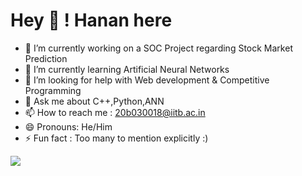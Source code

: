 
# Hey 👋 ! Hanan here

- 🔭 I’m currently working on a SOC Project regarding Stock Market Prediction
- 🌱 I’m currently learning Artificial Neural Networks
- 🤔 I’m looking for help with Web development & Competitive Programming
- 💬 Ask me about C++,Python,ANN
- 📫 How to reach me : 20b030018@iitb.ac.in
- 😄 Pronouns: He/Him
- ⚡ Fun fact : Too many to mention explicitly :)

<a href="https://github.com/hanubhai2001/hanubhai2001/blob/main/tenor.gif"><img src ="https://github.com/hanubhai2001/hanubhai2001/blob/main/tenor.gif"></a><br>


